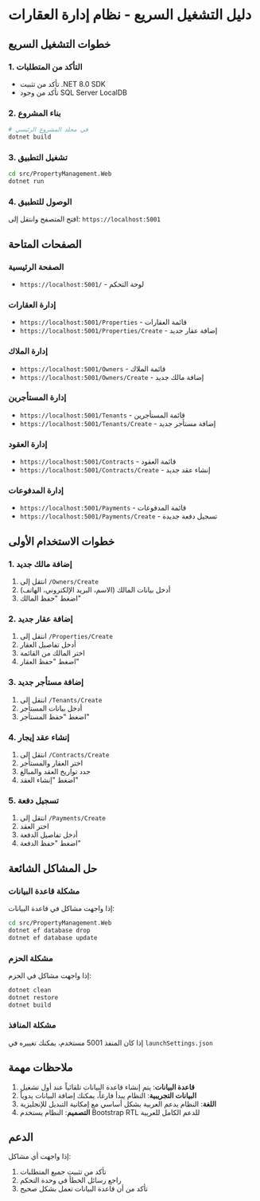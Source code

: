 # دليل التشغيل السريع - نظام إدارة العقارات

## خطوات التشغيل السريع

### 1. التأكد من المتطلبات
- تأكد من تثبيت .NET 8.0 SDK
- تأكد من وجود SQL Server LocalDB

### 2. بناء المشروع
```bash
# في مجلد المشروع الرئيسي
dotnet build
```

### 3. تشغيل التطبيق
```bash
cd src/PropertyManagement.Web
dotnet run
```

### 4. الوصول للتطبيق
افتح المتصفح وانتقل إلى: `https://localhost:5001`

## الصفحات المتاحة

### الصفحة الرئيسية
- `https://localhost:5001/` - لوحة التحكم

### إدارة العقارات
- `https://localhost:5001/Properties` - قائمة العقارات
- `https://localhost:5001/Properties/Create` - إضافة عقار جديد

### إدارة الملاك
- `https://localhost:5001/Owners` - قائمة الملاك
- `https://localhost:5001/Owners/Create` - إضافة مالك جديد

### إدارة المستأجرين
- `https://localhost:5001/Tenants` - قائمة المستأجرين
- `https://localhost:5001/Tenants/Create` - إضافة مستأجر جديد

### إدارة العقود
- `https://localhost:5001/Contracts` - قائمة العقود
- `https://localhost:5001/Contracts/Create` - إنشاء عقد جديد

### إدارة المدفوعات
- `https://localhost:5001/Payments` - قائمة المدفوعات
- `https://localhost:5001/Payments/Create` - تسجيل دفعة جديدة

## خطوات الاستخدام الأولى

### 1. إضافة مالك جديد
1. انتقل إلى `/Owners/Create`
2. أدخل بيانات المالك (الاسم، البريد الإلكتروني، الهاتف)
3. اضغط "حفظ المالك"

### 2. إضافة عقار جديد
1. انتقل إلى `/Properties/Create`
2. أدخل تفاصيل العقار
3. اختر المالك من القائمة
4. اضغط "حفظ العقار"

### 3. إضافة مستأجر جديد
1. انتقل إلى `/Tenants/Create`
2. أدخل بيانات المستأجر
3. اضغط "حفظ المستأجر"

### 4. إنشاء عقد إيجار
1. انتقل إلى `/Contracts/Create`
2. اختر العقار والمستأجر
3. حدد تواريخ العقد والمبالغ
4. اضغط "إنشاء العقد"

### 5. تسجيل دفعة
1. انتقل إلى `/Payments/Create`
2. اختر العقد
3. أدخل تفاصيل الدفعة
4. اضغط "حفظ الدفعة"

## حل المشاكل الشائعة

### مشكلة قاعدة البيانات
إذا واجهت مشاكل في قاعدة البيانات:
```bash
cd src/PropertyManagement.Web
dotnet ef database drop
dotnet ef database update
```

### مشكلة الحزم
إذا واجهت مشاكل في الحزم:
```bash
dotnet clean
dotnet restore
dotnet build
```

### مشكلة المنافذ
إذا كان المنفذ 5001 مستخدم، يمكنك تغييره في `launchSettings.json`

## ملاحظات مهمة

1. **قاعدة البيانات**: يتم إنشاء قاعدة البيانات تلقائياً عند أول تشغيل
2. **البيانات التجريبية**: النظام يبدأ فارغاً، يمكنك إضافة البيانات يدوياً
3. **اللغة**: النظام يدعم العربية بشكل أساسي مع إمكانية التبديل للإنجليزية
4. **التصميم**: النظام يستخدم Bootstrap RTL للدعم الكامل للعربية

## الدعم

إذا واجهت أي مشاكل:
1. تأكد من تثبيت جميع المتطلبات
2. راجع رسائل الخطأ في وحدة التحكم
3. تأكد من أن قاعدة البيانات تعمل بشكل صحيح
